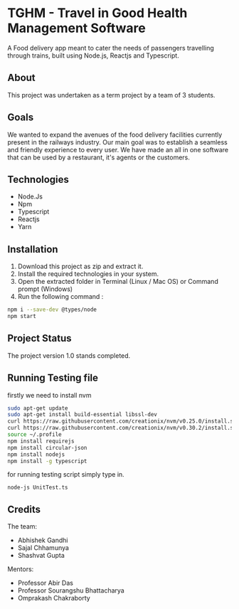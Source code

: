 # TGHM - Travel in Good Health Management Software

A Food delivery app meant to cater the needs of passengers travelling through trains, built using Node.js, Reactjs and Typescript.

## About

This project was undertaken as a term project by a team of 3 students. 

## Goals

We wanted to expand the avenues of the food delivery facilities currently present in the railways industry. Our main goal was to establish a seamless and friendly experience to every user. We have made an all in one software that can be used by a restaurant, it's agents or the customers.

## Technologies

+ Node.Js
+ Npm
+ Typescript
+ Reactjs
+ Yarn

## Installation

1. Download this project as zip and extract it.
2. Install the required technologies in your system.
3. Open the extracted folder in Terminal (Linux / Mac OS) or Command prompt (Windows)
4. Run the following command : 
```bash
npm i --save-dev @types/node
npm start
```

## Project Status

The project version 1.0 stands completed.  

## Running Testing file

firstly we need to install nvm 

```bash
sudo apt-get update
sudo apt-get install build-essential libssl-dev
curl https://raw.githubusercontent.com/creationix/nvm/v0.25.0/install.sh | bash
curl https://raw.githubusercontent.com/creationix/nvm/v0.30.2/install.sh | bash
source ~/.profile
npm install requirejs
npm install circular-json
npm install nodejs
npm install -g typescript
```

for running testing script simply type in.

```
node-js UnitTest.ts
```



## Credits

The team:

* Abhishek Gandhi
* Sajal Chhamunya
* Shashvat Gupta

Mentors:

* Professor Abir Das
* Professor Sourangshu Bhattacharya
* Omprakash Chakraborty




